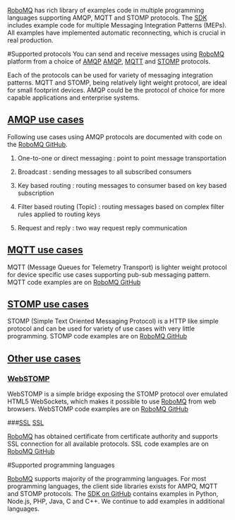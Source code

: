 <a href="https://www.robomq.io" target="_blank">RoboMQ</a> has rich library of examples code in multiple programming languages supporting AMQP, MQTT and STOMP protocols. The <a href="https://github.com/robomq/robomq.io/tree/master/sdk" target="_blank">SDK</a> includes example code for multiple Messaging Integration Patterns (MEPs). All examples have implemented automatic reconnecting, which is crucial in real production.  

#Supported protocols
You can send and receive messages using <a href="https://www.robomq.io" target="_blank">RoboMQ</a> platform from a choice of [AMQP](http://www.amqp.org/) <a href="https://www.amqp.org/" target="_blank">AMQP</a>, <a href="https://www.mqtt.org" target="_blank">MQTT</a> and <a href="https://stomp.github.io/" target="_blank">STOMP</a> protocols.
	 
Each of the protocols can be used for variety of messaging integration patterns. MQTT and STOMP, being relatively light weight protocol, are ideal for small footprint devices. AMQP could be the protocol of choice for more capable applications and enterprise systems. 
	
## <a href="https://github.com/robomq/robomq.io/tree/master/sdk/AMQP" target="_blank">AMQP use cases</a>

Following use cases using AMQP protocols are documented with code on the <a href="https://github.com/robomq/robomq.io/tree/master/sdk/AMQP" target="_blank">RoboMQ GitHub</a>.  

1. One-to-one or direct messaging : point to point message transportation

2. Broadcast : sending messages to all subscribed consumers

3. Key based routing : routing messages to consumer based on key based subscription 

4. Filter based routing (Topic) : routing messages based on complex filter rules applied to routing keys 

5. Request and reply : two way request reply communication

## <a href="https://github.com/robomq/robomq.io/tree/master/sdk/MQTT" target="_blank">MQTT use cases</a>

MQTT (Message Queues for Telemetry Transport) is lighter weight protocol for device specific use cases supporting pub-sub messaging pattern. MQTT code examples are on <a href="https://github.com/robomq/robomq.io/tree/master/sdk/MQTT" target="_blank">RoboMQ GitHub</a>

## <a href="https://github.com/robomq/robomq.io/tree/master/sdk/STOMP" target="_blank">STOMP use cases</a>

STOMP (Simple Text Oriented Messaging Protocol) is a HTTP like simple protocol and can be used for variety of use cases with very little programming. STOMP code examples are on <a href="https://github.com/robomq/robomq.io/tree/master/sdk/STOMP" target="_blank">RoboMQ GitHub</a>

## <a href="https://github.com/robomq/robomq.io/tree/master/sdk/" target="_blank">Other use cases</a>

### <a href="https://github.com/robomq/robomq.io/tree/master/sdk/WebSTOMP" target="_blank">WebSTOMP</a>

WebSTOMP is a simple bridge exposing the STOMP protocol over emulated HTML5 WebSockets, which makes it possible to use <a href="https://www.robomq.io" target="_blank">RoboMQ</a> from web browsers. WebSTOMP code examples are on <a href="https://github.com/robomq/robomq.io/tree/master/sdk/WebSTOMP" target="_blank">RoboMQ GitHub</a>

###[SSL](https://github.com/robomq/robomq.io/tree/master/sdk/SSL) <a href="https://github.com/robomq/robomq.io/tree/master/sdk/SSL" target="_blank">SSL</a>

<a href="https://www.robomq.io" target="_blank">RoboMQ</a> has obtained certificate from certificate authority and supports SSL connection for all available protocols. SSL code examples  are on <a href="https://github.com/robomq/robomq.io/tree/master/sdk/SSL" target="_blank">RoboMQ GitHub</a>

#Supported programming languages

<a href="https://www.robomq.io" target="_blank">RoboMQ</a> supports majority of the programming languages. For most programming languages, the client side libraries exists for AMPQ, MQTT and STOMP protocols. The <a href="https://github.com/robomq/robomq.io/tree/master/sdk" target="_blank">SDK on GitHub</a> contains examples in Python, Node.js, PHP, Java, C and C++. We continue to add examples in additional languages.  
